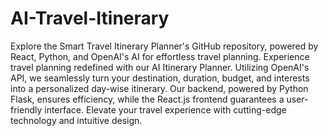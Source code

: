 # AI-Travel-Itinerary
Explore the Smart Travel Itinerary Planner's  GitHub repository, powered by React, Python, and OpenAI's AI for effortless travel planning.
Experience travel planning redefined with our AI Itinerary Planner. Utilizing OpenAI's API, we seamlessly turn your destination, duration, budget, and interests into a personalized day-wise itinerary. Our backend, powered by Python Flask, ensures efficiency, while the React.js frontend guarantees a user-friendly interface. Elevate your travel experience with cutting-edge technology and intuitive design.
